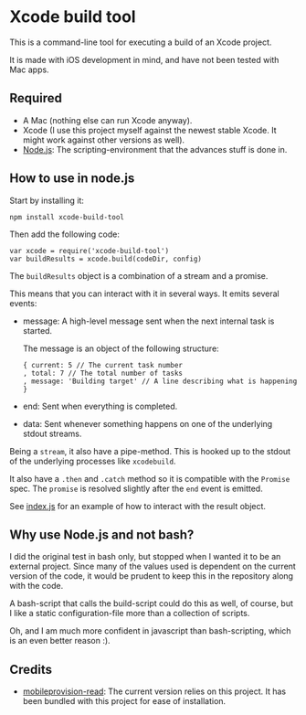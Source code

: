 Xcode build tool
================

This is a command-line tool for executing a build of an Xcode project.

It is made with iOS development in mind, and have not been tested with Mac apps.


Required
--------

-   A Mac (nothing else can run Xcode anyway).
-   Xcode (I use this project myself against the newest stable Xcode. It might
    work against other versions as well).
-   [Node.js](https://nodejs.org): The scripting-environment that the advances
    stuff is done in.


How to use in node.js
---------------------

Start by installing it:

    npm install xcode-build-tool

Then add the following code:

    var xcode = require('xcode-build-tool')
    var buildResults = xcode.build(codeDir, config)

The `buildResults` object is a combination of a stream and a promise.

This means that you can interact with it in several ways. It emits several
events:

-   message: A high-level message sent when the next internal task is started.

    The message is an object of the following structure:

        { current: 5 // The current task number
        , total: 7 // The total number of tasks
        , message: 'Building target' // A line describing what is happening
        }

-   end: Sent when everything is completed.
-   data: Sent whenever something happens on one of the underlying stdout
    streams.

Being a `stream`, it also have a pipe-method. This is hooked up to the stdout of
the underlying processes like `xcodebuild`.

It also have a `.then` and `.catch` method so it is compatible with the
`Promise` spec. The `promise` is resolved slightly after the `end` event is
emitted.

See [index.js](https://github.com/fizker/xcode-build-tool/blob/master/index.js)
for an example of how to interact with the result object.


Why use Node.js and not bash?
-----------------------------

I did the original test in bash only, but stopped when I wanted it to be an
external project. Since many of the values used is dependent on the current
version of the code, it would be prudent to keep this in the repository along
with the code.

A bash-script that calls the build-script could do this as well, of course, but
I like a static configuration-file more than a collection of scripts.

Oh, and I am much more confident in javascript than bash-scripting, which is an
even better reason :).

Credits
-------

-   [mobileprovision-read](https://github.com/0xc010d/mobileprovision-read):
    The current version relies on this project. It has been bundled with this
    project for ease of installation.

